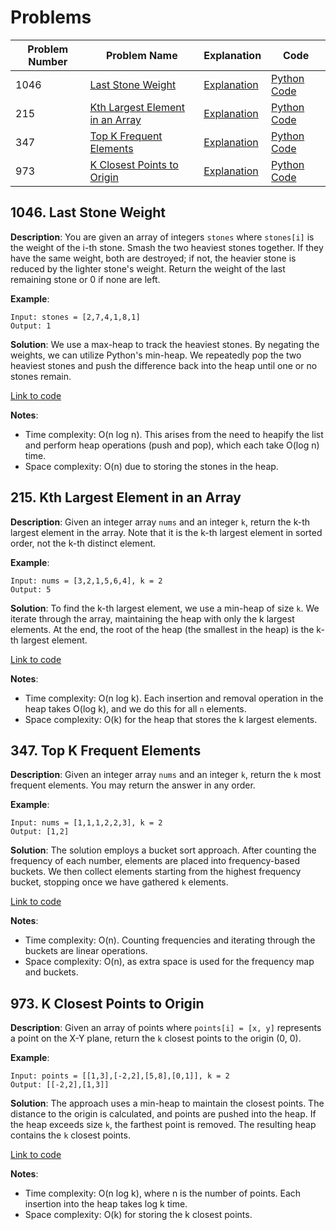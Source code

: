 # Problems

| Problem Number | Problem Name                                   | Explanation                                      | Code                                           |
|----------------|------------------------------------------------|--------------------------------------------------|------------------------------------------------|
| 1046 | [Last Stone Weight](#1046-last-stone-weight) | [Explanation](#1046-last-stone-weight)         | [Python Code](./1046_last_stone_weight.py)  |
| 215  | [Kth Largest Element in an Array](#215-kth-largest-element-in-an-array) | [Explanation](#215-kth-largest-element-in-an-array) | [Python Code](./215_kth_largest_element.py)      |
| 347  | [Top K Frequent Elements](#347-top-k-frequent-elements) | [Explanation](#347-top-k-frequent-elements)    | [Python Code](./347_top_k_frequent_elements.py)  |
| 973  | [K Closest Points to Origin](#973-k-closest-points-to-origin) | [Explanation](#973-k-closest-points-to-origin) | [Python Code](./973_k_closest_points.py)         |

## 1046. Last Stone Weight

**Description**:
You are given an array of integers `stones` where `stones[i]` is the weight of the i-th stone. Smash the two heaviest stones together. If they have the same weight, both are destroyed; if not, the heavier stone is reduced by the lighter stone's weight. Return the weight of the last remaining stone or 0 if none are left.

**Example**:
```plaintext
Input: stones = [2,7,4,1,8,1]
Output: 1
```

**Solution**:
We use a max-heap to track the heaviest stones. By negating the weights, we can utilize Python's min-heap. We repeatedly pop the two heaviest stones and push the difference back into the heap until one or no stones remain.

[Link to code](./1046_last_stone_weight.py)

**Notes**:
- Time complexity: O(n log n). This arises from the need to heapify the list and perform heap operations (push and pop), which each take O(log n) time.
- Space complexity: O(n) due to storing the stones in the heap.

## 215. Kth Largest Element in an Array

**Description**:
Given an integer array `nums` and an integer `k`, return the k-th largest element in the array. Note that it is the k-th largest element in sorted order, not the k-th distinct element.

**Example**:
```plaintext
Input: nums = [3,2,1,5,6,4], k = 2
Output: 5
```

**Solution**:
To find the k-th largest element, we use a min-heap of size `k`. We iterate through the array, maintaining the heap with only the k largest elements. At the end, the root of the heap (the smallest in the heap) is the k-th largest element.

[Link to code](./215_kth_largest_element.py)

**Notes**:
- Time complexity: O(n log k). Each insertion and removal operation in the heap takes O(log k), and we do this for all `n` elements.
- Space complexity: O(k) for the heap that stores the k largest elements.

## 347. Top K Frequent Elements

**Description**:
Given an integer array `nums` and an integer `k`, return the `k` most frequent elements. You may return the answer in any order.

**Example**:
```plaintext
Input: nums = [1,1,1,2,2,3], k = 2
Output: [1,2]
```

**Solution**:
The solution employs a bucket sort approach. After counting the frequency of each number, elements are placed into frequency-based buckets. We then collect elements starting from the highest frequency bucket, stopping once we have gathered `k` elements.

[Link to code](./347_top_k_frequent_elements.py)

**Notes**:
- Time complexity: O(n). Counting frequencies and iterating through the buckets are linear operations.
- Space complexity: O(n), as extra space is used for the frequency map and buckets.

## 973. K Closest Points to Origin

**Description**:
Given an array of points where `points[i] = [x, y]` represents a point on the X-Y plane, return the `k` closest points to the origin (0, 0).

**Example**:
```plaintext
Input: points = [[1,3],[-2,2],[5,8],[0,1]], k = 2
Output: [[-2,2],[1,3]]
```

**Solution**:
The approach uses a min-heap to maintain the closest points. The distance to the origin is calculated, and points are pushed into the heap. If the heap exceeds size `k`, the farthest point is removed. The resulting heap contains the `k` closest points.

[Link to code](./973_k_closest_points.py)

**Notes**:
- Time complexity: O(n log k), where n is the number of points. Each insertion into the heap takes log k time.
- Space complexity: O(k) for storing the k closest points.